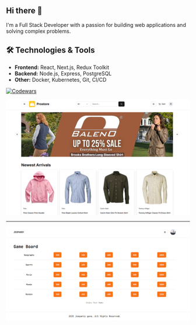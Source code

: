 ## Hi there 👋

I'm a Full Stack Developer with a passion for building web applications and solving complex problems.

## 🛠️ Technologies & Tools

- **Frontend:** React, Next.js, Redux Toolkit
- **Backend:** Node.js, Express, PostgreSQL
- **Other:** Docker, Kubernetes, Git, CI/CD

[![Codewars](https://www.codewars.com/users/ruslantajimetow/badges/large)](https://www.codewars.com/users/ruslantajimetow)


[![My Vercel Site](https://github.com/ruslantajimetow/prostore-e-commerce/blob/main/public/images/Screenshot%202025-02-03%20232556.png)](https://prostore-alpha.vercel.app)

***************************************************************************************************************************************************************************

[![My Vercel Site](https://github.com/ruslantajimetow/jeopardy-game/blob/main/public/images/Screenshot%202025-02-21%20131925.png)](https://jeopardy-game-nu.vercel.app)
<!--
**ruslantajimetow/ruslantajimetow** is a ✨ _special_ ✨ repository because its `README.md` (this file) appears on your GitHub profile.

Here are some ideas to get you started:

- 🔭 I’m currently working on ...
- 🌱 I’m currently learning ...
- 👯 I’m looking to collaborate on ...
- 🤔 I’m looking for help with ...
- 💬 Ask me about ...
- 📫 How to reach me: ...
- 😄 Pronouns: ...
- ⚡ Fun fact: ...
-->
